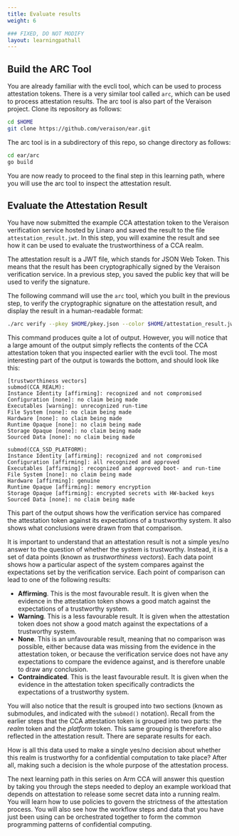 ```yaml
---
title: Evaluate results
weight: 6

### FIXED, DO NOT MODIFY
layout: learningpathall
---
```


## Build the ARC Tool

You are already familiar with the evcli tool, which can be used to process attestation tokens. There is a very similar tool called `arc`, which can be used to process attestation results. The arc tool is also part of the Veraison project. Clone its repository as follows:

```bash
cd $HOME
git clone https://github.com/veraison/ear.git
```

The arc tool is in a subdirectory of this repo, so change directory as follows:

```bash
cd ear/arc
go build
```

You are now ready to proceed to the final step in this learning path, where you will use the arc tool to inspect the attestation result.

## Evaluate the Attestation Result
You have now submitted the example CCA attestation token to the Veraison verification service hosted by Linaro and saved the result to the file `attestation_result.jwt`. In this step, you will examine the result and see how it can be used to evaluate the trustworthiness of a CCA realm.

The attestation result is a JWT file, which stands for JSON Web Token. This means that the result has been cryptographically signed by the Veraison verification service. In a previous step, you saved the public key that will be used to verify the signature.

The following command will use the `arc` tool, which you built in the previous step, to verify the cryptographic signature on the attestation result, and display the result in a human-readable format:

```bash
./arc verify --pkey $HOME/pkey.json --color $HOME/attestation_result.jwt
```

This command produces quite a lot of output. However, you will notice that a large amount of the output simply reflects the contents of the CCA attestation token that you inspected earlier with the evcli tool. The most interesting part of the output is towards the bottom, and should look like this:

```output
[trustworthiness vectors]
submod(CCA_REALM):
Instance Identity [affirming]: recognized and not compromised
Configuration [none]: no claim being made
Executables [warning]: unrecognized run-time
File System [none]: no claim being made
Hardware [none]: no claim being made
Runtime Opaque [none]: no claim being made
Storage Opaque [none]: no claim being made
Sourced Data [none]: no claim being made

submod(CCA_SSD_PLATFORM):
Instance Identity [affirming]: recognized and not compromised
Configuration [affirming]: all recognized and approved
Executables [affirming]: recognized and approved boot- and run-time
File System [none]: no claim being made
Hardware [affirming]: genuine
Runtime Opaque [affirming]: memory encryption
Storage Opaque [affirming]: encrypted secrets with HW-backed keys
Sourced Data [none]: no claim being made
```

This part of the output shows how the verification service has compared the attestation token against its expectations of a trustworthy system. It also shows what conclusions were drawn from that comparison.

It is important to understand that an attestation result is not a simple yes/no answer to the question of whether the system is trustworthy. Instead, it is a set of data points (known as _trustworthiness vectors_). Each data point shows how a particular aspect of the system compares against the expectations set by the verification service. Each point of comparison can lead to one of the following results:

- __Affirming__. This is the most favourable result. It is given when the evidence in the attestation token shows a good match against the expectations of a trustworthy system.
- __Warning__. This is a less favourable result. It is given when the attestation token does not show a good match against the expectations of a trustworthy system.
- __None__. This is an unfavourable result, meaning that no comparison was possible, either because data was missing from the evidence in the attestation token, or because the verification service does not have any expectations to compare the evidence against, and is therefore unable to draw any conclusion.
- __Contraindicated__. This is the least favourable result. It is given when the evidence in the attestation token specifically contradicts the expectations of a trustworthy system.

You will also notice that the result is grouped into two sections (known as submodules, and indicated with the `submod()` notation). Recall from the earlier steps that the CCA attestation token is grouped into two parts: the _realm_ token and the _platform_ token. This same grouping is therefore also reflected in the attestation result. There are separate results for each.

How is all this data used to make a single yes/no decision about whether this realm is trustworthy for a confidential computation to take place? After all, making such a decision is the whole purpose of the attestation process.

The next learning path in this series on Arm CCA will answer this question by taking you through the steps needed to deploy an example workload that depends on attestation to release some secret data into a running realm. You will learn how to use policies to govern the strictness of the attestation process. You will also see how the workflow steps and data that you have just been using can be orchestrated together to form the common programming patterns of confidential computing.